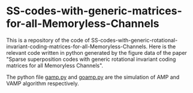 # SS-codes-with-generic-matrices-for-all-Memoryless-Channels
This is a repository of the code of SS-codes-with-generic-rotational-invariant-coding-matrices-for-all-Memoryless-Channels. Here is the relevant code written in python generated by the figure data of the paper "Sparse superposition codes with generic rotational invariant coding matrices for all Memoryless Channels".

The python file [gamp.py](https://github.com/yztfu/SS-codes-with-generic-matrices-for-all-Memoryless-Channels/blob/main/simulation_general_noise/gamp.py) and [goamp.py](https://github.com/yztfu/SS-codes-with-generic-matrices-for-all-Memoryless-Channels/blob/main/simulation_and_se/goamp.py) are the simulation of AMP and VAMP algorithm respectively.
